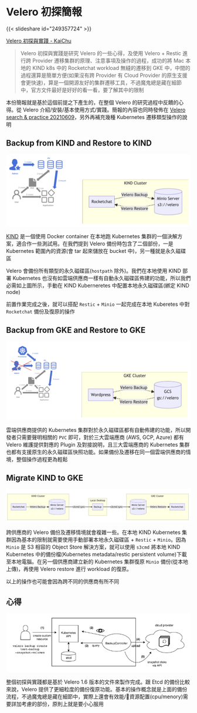 # Velero 初探簡報


<!--more-->

{{< slideshare id="249357724" >}}

[Velero 初探與實踐 - KaiChu](https://kaichu.io/posts/velero-research-practice/)

> Velero 初探與實踐是研究 Velero 的一些心得，及使用 Velero + Restic 進行跨 Provider 遷移集群的原理、注意事項及操作的過程，成功的將 Mac 本地的 KIND k8s 中的 Rocketchat workload 無縫的遷移到 GKE 中，中間的過程還算是簡單方便(如果沒有跨 Provider 有 Cloud Provider 的原生支援會更快速)，算是一個開源友好的集群遷移工具，不過魔鬼總是藏在細節中，官方文件最好是好好的看一看，要了解其中的限制

本份簡報就是基於這個前提之下產生的，在整個 Velero 的研究過程中反饋的心得。從 Velero 介紹/安裝/基本使用方式/實踐。簡報的內容也同時發佈在 [Velero search &amp; practice 20210609](https://www.slideshare.net/cagechung/velero-search-amp-practice-20210609)，另外再補充幾種 Kubernetes 遷移類型操作的說明

## Backup from KIND and Restore to KIND

![Backup from KIND and Restore to KIND](img/0.png "Backup from KIND and Restore to KIND")

[KIND](https://kind.sigs.k8s.io/) 是一個使用 Docker container 在本地跑 Kubernetes 集群的一個決解方案，適合作一些測試用。在我們提到 Velero 備份時包含了二個部份，一是 Kubernetes 範圍內的資源(會 tar 起來儲放在 bucket 中)，另一種就是永久磁碟區

Velero 會備份所有類型的永久磁碟區(`hostpath` 除外)。我們在本地使用 KIND 部署 Kubernetes 也沒有如雲端供應商一樣有自動永久磁碟區佈建的功能，所以我們必需如上圖所示，手動在 KIND Kuberneretes 中配置本地永久磁碟區(綁定 KIND node)

前置作業完成之後，就可以搭配 `Restic` + `Minio` 一起完成在本地 Kuberetes 中對 `Rocketchat` 備份及復原的操作

## Backup from GKE and Restore to GKE

![Backup from GKE and Restore to GKE](img/1.png "Backup from GKE and Restore to GKE")

雲端供應商提供的 Kubernetes 集群對於永久磁碟區都有自動佈建的功能，所以開發者只需要聲明相關的 `PVC` 即可，對於三大雲端應商 (AWS, GCP, Azure) 都有 Velero 維護提供對應的 Plugin 及對接說明，且三大雲端應商的 Kubernetes 集群也都有支援原生的永久磁碟區快照功能。如果備份及遷移在同一個雲端供應商的情境，整個操作過程更為輕鬆

## Migrate KIND to GKE

![Migrate KIND to GKE](img/2.png "Migrate KIND to GKE")

跨供應商的 Velero 備份及遷移情境就會複雜一些。在本地 KIND Kubernetes 集群因為基本的限制就需要使用手動部署本地永久磁碟區 + `Restic` + `Minio`。因為 `Minio` 是 S3 相容的 Object Store 解決方案，就可以使用 `s3cmd` 將本地 KIND Kubernetes 中的備份檔(Kubernetes metadata/restic persistent volume)下載至本地電腦。在另一個供應商建立新的 Kubernetes 集群復原 `Minio` 備份(從本地上傳)，再使用 Velero restore 進行 workload 的復原。

以上的操作也可能會因為跨不同的供應商有所不同

## 心得

![Backup process](img/backup-process.png "Backup process")

整個初探與實踐都是基於 Velero 1.6 版本的文件來製作完成。跟 Etcd 的備份比較來說，Velero 提供了更細粒度的備份復原功能。基本的操作概念就是上面的備份流程，不過魔鬼總是藏在細節中，實際上還會有效能/資源配置(cpu/menory)需要詳加考慮的部份，原則上就是要小心服用
